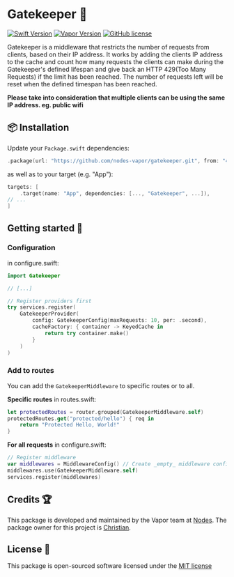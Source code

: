 # Gatekeeper 👮
[![Swift Version](https://img.shields.io/badge/Swift-5.3-brightgreen.svg)](http://swift.org)
[![Vapor Version](https://img.shields.io/badge/Vapor-4-30B6FC.svg)](http://vapor.codes)
[![GitHub license](https://img.shields.io/badge/license-MIT-blue.svg)](https://raw.githubusercontent.com/nodes-vapor/gatekeeper/master/LICENSE)

Gatekeeper is a middleware that restricts the number of requests from clients, based on their IP address.
It works by adding the clients IP address to the cache and count how many requests the clients can make during the Gatekeeper's defined lifespan and give back an HTTP 429(Too Many Requests) if the limit has been reached. The number of requests left will be reset when the defined timespan has been reached.

**Please take into consideration that multiple clients can be using the same IP address. eg. public wifi**


## 📦 Installation

Update your `Package.swift` dependencies:

```swift
.package(url: "https://github.com/nodes-vapor/gatekeeper.git", from: "4.0.0"),
```

as well as to your target (e.g. "App"):

```swift
targets: [
    .target(name: "App", dependencies: [..., "Gatekeeper", ...]),
// ...
]
```

## Getting started 🚀

### Configuration

in configure.swift:
```swift
import Gatekeeper

// [...]

// Register providers first
try services.register(
    GatekeeperProvider(
        config: GatekeeperConfig(maxRequests: 10, per: .second),
        cacheFactory: { container -> KeyedCache in
            return try container.make()
        }
    )
)
```

### Add to routes

You can add the `GatekeeperMiddleware` to specific routes or to all.

**Specific routes**
in routes.swift:
```swift
let protectedRoutes = router.grouped(GatekeeperMiddleware.self)
protectedRoutes.get("protected/hello") { req in
    return "Protected Hello, World!"
}
```

**For all requests**
in configure.swift:
```swift
// Register middleware
var middlewares = MiddlewareConfig() // Create _empty_ middleware config
middlewares.use(GatekeeperMiddleware.self)
services.register(middlewares)
```

## Credits 🏆

This package is developed and maintained by the Vapor team at [Nodes](https://www.nodesagency.com).
The package owner for this project is [Christian](https://github.com/cweinberger).

## License 📄

This package is open-sourced software licensed under the [MIT license](http://opensource.org/licenses/MIT)
